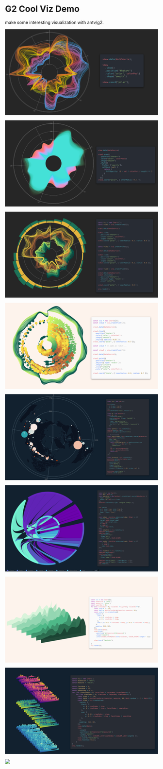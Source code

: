 # G2 Cool Viz Demo

make some interesting visualization with antv/g2.

![](./imgs/demo1-1.png)

![](./imgs/demo1-2.png)

![](./imgs/demo1-3.png)

![](./imgs/demo1-4.png)

![](./imgs/demo1-5.png)

![](./imgs/demo1-6.png)

![](./imgs/demo1-7.png)

![](./imgs/demo1-8.png)

![](./imgs/demo1-9.gif)
